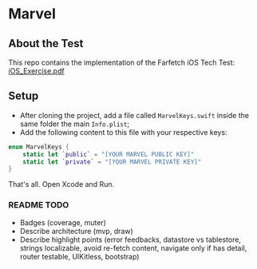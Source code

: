 # Marvel



## About the Test
This repo contains the implementation of the Farfetch iOS Tech Test: <br>
[iOS_Exercise.pdf](./iOS_Exercise.pdf)

## Setup
- After cloning the project, add a file called `MarvelKeys.swift` inside the same folder the main `Info.plist`; 
- Add the following content to this file with your respective keys:
```swift
enum MarvelKeys {
    static let `public` = "[YOUR MARVEL PUBLIC KEY]"
    static let `private` = "[YOUR MARVEL PRIVATE KEY]"
}
```

That's all. Open Xcode and Run. 

### README TODO
- Badges (coverage, muter)
- Describe architecture (mvp, draw)
- Describe highlight points (error feedbacks, datastore vs tablestore, strings localizable, avoid re-fetch content, navigate only if has detail, router testable, UIKitless, bootstrap)